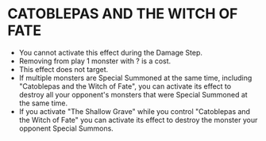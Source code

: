 # CATOBLEPAS AND THE WITCH OF FATE

*   You cannot activate this effect during the Damage Step.
*   Removing from play 1 monster with ? is a cost.
*   This effect does not target.
*   If multiple monsters are Special Summoned at the same time, including "Catoblepas and the Witch of Fate", you can activate its effect to destroy all your opponent's monsters that were Special Summoned at the same time.
*   If you activate "The Shallow Grave" while you control "Catoblepas and the Witch of Fate" you can activate its effect to destroy the monster your opponent Special Summons.
